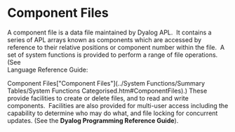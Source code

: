 # Component Files

A component file is a data file maintained by Dyalog APL.  It contains a series of APL arrays known as components which are accessed by reference to their relative positions or component number within the file.  A set of system functions is provided to perform a range of file operations. (See  
Language Reference Guide: 

Component Files["Component Files"](../System Functions/Summary Tables/System Functions Categorised.htm#ComponentFiles).) These provide facilities to create or delete files, and to read and write components.  Facilities are also provided for multi-user access including the capability to determine who may do what, and file locking for concurrent updates. (See the **Dyalog Programming Reference Guide**).
